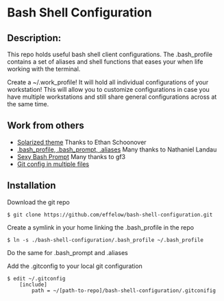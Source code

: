 # Bash Shell Configuration

##  Description:
This repo holds useful bash shell client configurations. The .bash_profile contains a set of aliases and shell functions that eases your when life working with the terminal.

Create a ~/.work_profile! It will hold all individual configurations of your workstation! This will allow you to customize configurations in case you have multiple workstations and still share general configurations across at the same time. 

## Work from others

* [Solarized theme] Thanks to Ethan Schoonover
* [.bash_profile, .bash_prompt, .aliases] Many thanks to Nathaniel Landau
* [Sexy Bash Prompt] Many thanks to gf3
* [Git config in multiple files]


[Solarized theme]:                          http://ethanschoonover.com/solarized
[.bash_profile, .bash_prompt, .aliases]:    https://gist.github.com/natelandau/10654137
[Sexy Bash Prompt]:                         https://github.com/gf3/dotfiles
[Git config in multiple files]:
https://github.com/ciukes/CommonGitConf

## Installation

Download the git repo

```console
$ git clone https://github.com/effelow/bash-shell-configuration.git
```

Create a symlink in your home linking the .bash_profile in the repo

```console
$ ln -s ./bash-shell-configuration/.bash_profile ~/.bash_profile
```

Do the same for .bash_prompt and .aliases

Add the .gitconfig to your local git configuration

```console
$ edit ~/.gitconfig
    [include]
        path = ~/[path-to-repo]/bash-shell-configuration/.gitconifig
```
